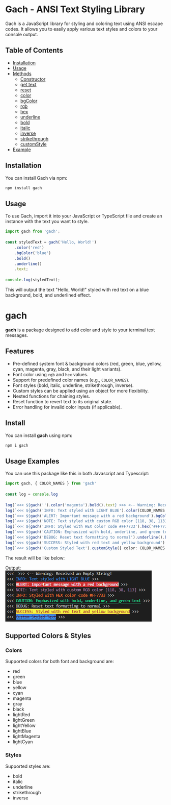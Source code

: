 # Gach - ANSI Text Styling Library

Gach is a JavaScript library for styling and coloring text using ANSI escape codes. It allows you to easily apply various text styles and colors to your console output.

## Table of Contents

- [Installation](#installation)
- [Usage](#usage)
- [Methods](#methods)
  - [Constructor](#constructor)
  - [get text](#get-text)
  - [reset](#reset)
  - [color](#color)
  - [bgColor](#bgcolor)
  - [rgb](#rgb)
  - [hex](#hex)
  - [underline](#underline)
  - [bold](#bold)
  - [italic](#italic)
  - [inverse](#inverse)
  - [strikethrough](#strikethrough)
  - [customStyle](#customstyle)
- [Example](#example)

## Installation
You can install Gach via npm:

```bash
npm install gach
```

## Usage
To use Gach, import it into your JavaScript or TypeScript file and create an instance with the text you want to style.

```ts
import gach from 'gach';

const styledText = gach('Hello, World!')
    .color('red')
    .bgColor('blue')
    .bold()
    .underline()
    .text;

console.log(styledText);
```
This will output the text "Hello, World!" styled with red text on a blue background, bold, and underlined effect.


# gach
**gach** is a package designed to add color and style to your terminal text messages.

## Features
- Pre-defined system font & background colors (red, green, blue, yellow, cyan, magenta, gray, black, and their light variants).
- Font color using `rgb` and `hex` values.
- Support for predefined color names (e.g., `COLOR_NAMES`).
- Font styles (bold, italic, underline, strikethrough, inverse).
- Custom styles can be applied using an object for more flexibility.
- Nested functions for chaining styles.
- Reset function to revert text to its original state.
- Error handling for invalid color inputs (if applicable).

## Install

You can install **gach** using npm:

```bash
npm i gach
```

## Usage Examples
You can use this package like this in both Javascript and Typescript:
```ts
import gach, { COLOR_NAMES } from 'gach'

const log = console.log

log(`<<< ${gach('').color('magenta').bold().text} >>> <-- Warning: Received an Empty String!`);
log(`<<< ${gach('INFO: Text styled with LIGHT BLUE').color(COLOR_NAMES.LIGHT_BLUE).text} >>>`);
log(`<<< ${gach('ALERT: Important message with a red background').bgColor(COLOR_NAMES.RED).bold().text} >>>`);
log(`<<< ${gach('NOTE: Text styled with custom RGB color [118, 38, 113]').rgb(118, 38, 113).text} >>>`);
log(`<<< ${gach('INFO: Styled with HEX color code #FF7733').hex('#FF7733').text} >>>`);
log(`<<< ${gach('CAUTION: Emphasized with bold, underline, and green text').underline().bold().color('green').text} >>>`);
log(`<<< ${gach('DEBUG: Reset text formatting to normal').underline().bold().color(COLOR_NAMES.RED).reset().text} >>>`);
log(`<<< ${gach('SUCCESS: Styled with red text and yellow background').bgColor(COLOR_NAMES.LIGHT_YELLOW).color(COLOR_NAMES.RED).bold().underline().text} >>>`);
log(`<<< ${gach('Custom Styled Text').customStyle({ color: COLOR_NAMES.MAGENTA, bgColor: COLOR_NAMES.LIGHT_BLUE, strikethrough: true }).text} >>>`);

```

The result will be like below:

Output:
![alt text](./example.png "Example Result")

## Supported Colors & Styles
### Colors
Supported colors for both font and background are:
- red
- green
- blue
- yellow
- cyan
- magenta
- gray
- black
- lightRed
- lightGreen
- lightYellow
- lightBlue
- lightMagenta
- lightCyan

### Styles
Supported styles are:
- bold
- italic
- underline
- strikethrough
- inverse
